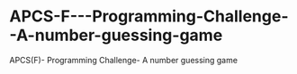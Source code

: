 # APCS-F---Programming-Challenge--A-number-guessing-game
APCS(F)- Programming Challenge- A number guessing game
